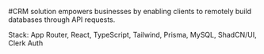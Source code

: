 #CRM solution empowers businesses by enabling clients to remotely build databases through API requests.

Stack: App Router, React, TypeScript, Tailwind, Prisma, MySQL, ShadCN/UI, Clerk Auth
